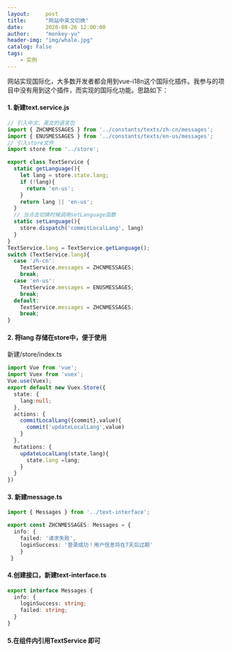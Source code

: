 ```yaml
---
layout:     post
title:      "网站中英文切换"
date:       2020-08-26 12:00:00
author:     "monkey-yu"
header-img: "img/whale.jpg"
catalog: False
tags:
    - 实例
---
```


网站实现国际化，大多数开发者都会用到vue-i18n这个国际化插件。我参与的项目中没有用到这个插件，而实现的国际化功能。思路如下：

#### 1. 新建text.service.js

```javascript
// 引入中文、英文的语言包
import { ZHCNMESSAGES } from '../constants/texts/zh-cn/messages';
import { ENUSMESSAGES } from '../constants/texts/en-us/messages';
// 引入store文件
import store from '../store';

export class TextService {
  static getLanguage(){
    let lang = store.state.lang;
    if (!lang){
      return 'en-us';
    }
    return lang || 'en-us';
  }
  // 当点击切换时候调用setLanguage函数
  static setLanguage(){
    store.dispatch('commitLocalLang', lang)
  }
}
TextService.lang = TextService.getLanguage();
switch (TextService.lang){
  case 'zh-cn':
    TextService.messages = ZHCNMESSAGES;
    break;
  case 'en-us':
    TextService.messages = ENUSMESSAGES;
    break;
  default:
    TextService.messages = ZHCNMESSAGES;
    break;
}
```

#### 2. 将lang 存储在store中，便于使用

新建/store/index.ts

```typescript
import Vue from 'vue';
import Vuex from 'vuex';
Vue.use(Vuex);
export default new Vuex.Store({
  state: {
    lang:null;
  },
  actions: {
    commitLocalLang({commit},value){
      commit('updateLocalLang',value)
    }
  },
  mutations: {
    updateLocalLang(state,lang){
      state.lang =lang;
    }
  }
})
```

#### 3. 新建message.ts

```typescript
import { Messages } from '../text-interface';

export const ZHCNMESSAGES: Messages = {
  info: {
    failed: '请求失败',
    loginSuccess: '登录成功！用户信息将在7天后过期'
 	}
 }
```

#### 4.创建接口，新建text-interface.ts

```typescript
export interface Messages {
  info: {
    loginSuccess: string;
    failed: string;
  }
}
```

#### 5.在组件内引用TextService 即可